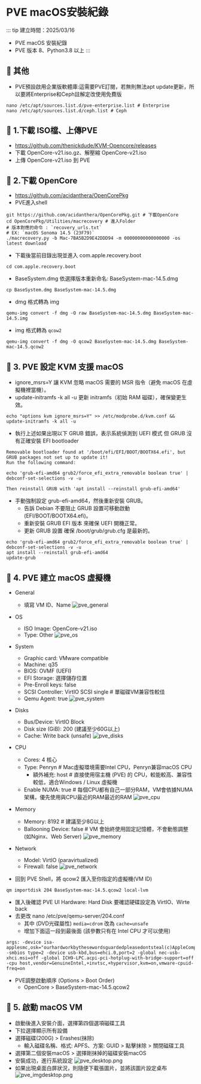 # PVE macOS安裝紀錄

::: tip 建立時間：2025/03/16
- PVE macOS 安裝紀錄
- PVE 版本 8、Python3.8 以上
:::

## :pushpin: 其他
- PVE預設啟用企業版軟體庫:這需要PVE訂閱，若無則無法apt update更新，所以要將Enterprise和Ceph註解定改使用免費版
``` shell
nano /etc/apt/sources.list.d/pve-enterprise.list # Enterprise
nano /etc/apt/sources.list.d/ceph.list # Ceph
```

## :pushpin: 1.下載 ISO檔、上傳PVE
- https://github.com/thenickdude/KVM-Opencore/releases
- 下載 OpenCore-v21.iso.gz、解壓縮 OpenCore-v21.iso
- 上傳 OpenCore-v21.iso 到 PVE

## :pushpin: 2.下載 OpenCore
- https://github.com/acidanthera/OpenCorePkg
- PVE進入shell
``` shell
git https://github.com/acidanthera/OpenCorePkg.git # 下載OpenCore
cd OpenCorePkg/Utilities/macrecovery # 進入Folder
# 版本對應的命令 : `recovery_urls.txt`
# EX: `macOS Sonoma 14.5 (23F79)`
./macrecovery.py -b Mac-7BA5B2D9E42DDD94 -m 00000000000000000 -os latest download
```

- 下載後當前目錄出現並進入 com.apple.recovery.boot
``` shell
cd com.apple.recovery.boot
```

- BaseSystem.dmg 依選擇版本重新命名: BaseSystem-mac-14.5.dmg
``` shell
cp BaseSystem.dmg BaseSystem-mac-14.5.dmg
```

- dmg 格式轉為 img
``` shell
qemu-img convert -f dmg -O raw BaseSystem-mac-14.5.dmg BaseSystem-mac-14.5.img
```

- img 格式轉為 `qcow2`
``` shell
qemu-img convert -f dmg -O qcow2 BaseSystem-mac-14.5.dmg BaseSystem-mac-14.5.qcow2
```

## :pushpin: 3. PVE 設定 KVM 支援 macOS
- ignore_msrs=Y 讓 KVM 忽略 macOS 需要的 MSR 指令（避免 macOS 在虛擬機裡當機）。
- update-initramfs -k all -u 更新 initramfs（初始 RAM 磁碟），確保變更生效。
``` shell
echo "options kvm ignore_msrs=Y" >> /etc/modprobe.d/kvm.conf && update-initramfs -k all -u
```

- 執行上述如果出現以下 GRUB 錯誤，表示系統偵測到 UEFI 模式 但 GRUB 沒有正確安裝 EFI bootloader
``` shell
Removable bootloader found at '/boot/efi/EFI/BOOT/BOOTX64.efi', but GRUB packages not set up to update it!
Run the following command:

echo 'grub-efi-amd64 grub2/force_efi_extra_removable boolean true' | debconf-set-selections -v -u

Then reinstall GRUB with 'apt install --reinstall grub-efi-amd64'
```

- 手動強制設定 grub-efi-amd64，然後重新安裝 GRUB。
    - 告訴 Debian 不要阻止 GRUB 設置可移動啟動 (EFI/BOOT/BOOTX64.efi)。
    - 重新安裝 GRUB EFI 版本 來確保 UEFI 開機正常。
    - 更新 GRUB 設置 確保 /boot/grub/grub.cfg 是最新的。
``` shell
echo 'grub-efi-amd64 grub2/force_efi_extra_removable boolean true' | debconf-set-selections -v -u
apt install --reinstall grub-efi-amd64
update-grub
```

## :pushpin: 4. PVE 建立 macOS 虛擬機
- General
    - 填寫 VM ID、Name
    ![pve_general](/public/macos/pve_general.png)
- OS
    - ISO Image: OpenCore-v21.iso
    - Type: Other
    ![pve_os](/public/macos/pve_os.png)
- System
    - Graphic card: VMware compatible
    - Machine: q35
    - BIOS: OVMF (UEFI)
    - EFI Storage: 選擇儲存位置
    - Pre-Enroll keys: false
    - SCSI Controller: VirtIO SCSI single # 單磁碟VM兼容性較佳
    - Qemu Agent: true
    ![pve_system](/public/macos/pve_system.png)
- Disks
    - Bus/Device: VirtIO Block
    - Disk size (GiB): 200 (建議至少60G以上)
    - Cache: Write back (unsafe)
    ![pve_disks](/public/macos/pve_disks.png)
- CPU
    - Cores: 4 核心
    - Type: Penryn # Mac虛擬環境需要Intel CPU，Penryn兼容macOS CPU
        - 額外補充: host # 直接使用宿主機 (PVE) 的 CPU，較能較高、兼容性較低，適合Windows / Linux 虛擬機
    - Enable NUMA: true # 每個CPU都有自己一部分RAM，VM會依據NUMA架構，優先使用與CPU最近的RAM最近的RAM
    ![pve_cpu](/public/macos/pve_cpu.png)
- Memory
    - Memory: 8192  # 建議至少8G以上
    - Ballooning Device: false # VM 會始終使用固定記憶體，不會動態調整(如Nginx、Web Server)
    ![pve_memory](/public/macos/pve_memory.png)
- Network
    - Model: VirtIO (paravirtualized)
    - Firewall: false
    ![pve_network](/public/macos/pve_network.png)

- 回到 PVE Shell，將 qcow2 匯入至你指定的虛擬機(VM ID)
``` shell
qm importdisk 204 BaseSystem-mac-14.5.qcow2 local-lvm
```

- 匯入後確認 PVE UI Hardware: Hard Disk 要確認硬碟設定為 VirtIO、Wirte back
- 去更改 nano /etc/pve/qemu-server/204.conf
    - 其中 (DVD光碟屬性) `media=cdrom` 改為 `cache=unsafe`
    - 增加下面這一段到最後面 (該參數只有在 Intel CPU 才可以使用)
``` shell
args: -device isa-applesmc,osk="ourhardworkbythesewordsguardedpleasedontsteal(c)AppleComputerInc" -smbios type=2 -device usb-kbd,bus=ehci.0,port=2 -global nec-usb-xhci.msi=off -global ICH9-LPC.acpi-pci-hotplug-with-bridge-support=off -cpu host,vendor=GenuineIntel,+invtsc,+hypervisor,kvm=on,vmware-cpuid-freq=on
```
- PVE調整啟動順序 (Options > Boot Order)
    - OpenCore > BaseSystem-mac-14.5.qcow2

## :pushpin: 5. 啟動 macOS VM
- 啟動後進入安裝介面，選擇第四個選項磁碟工具
- 下拉選擇顯示所有設備
- 選擇磁碟(200G) > Erashes(抹除)
    - 輸入磁碟名稱、格式: APFS、方案: GUID > 點擊抹除 > 關閉磁碟工具
- 選擇第二個安裝macOS > 選擇剛抹掉的磁碟安裝macOS
- 安裝成功，進行系統設定
    ![pve_desktop.png](/public/macos/pve_desktop.png)
- 如果出現桌面白屏狀況，則隨便下載張圖片，並將該圖片設定桌布
    ![pve_imgdesktop.png](/public/macos/pve_imgdesktop.png)


